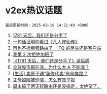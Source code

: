 # v2ex热议话题

`最后更新时间：2025-08-18 14:21:49 +0800`

1. [1781 天后，我们还是分手了](https://www.v2ex.com/t/1153086)
1. [一句话证明你看过《凡人修仙传》](https://www.v2ex.com/t/1153055)
1. [再也不折腾旁路由了， FQ 的尽头还是客户端](https://www.v2ex.com/t/1152993)
1. [我第 2 次拒绝加班了](https://www.v2ex.com/t/1153019)
1. [《1781 天后，我们还是分手了》读后感](https://www.v2ex.com/t/1153126)
1. [全球股市都在涨，为什么大 A 不能涨？](https://www.v2ex.com/t/1153073)
1. [[生活] 卖房子遇“装修代卖”有何套路？](https://www.v2ex.com/t/1152987)
1. [丈母娘险被诈骗，怎么有效举报](https://www.v2ex.com/t/1152978)
1. [周末搞了两天软路由还是没搞定，太绝望了。](https://www.v2ex.com/t/1153058)

